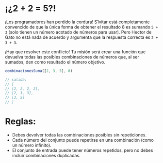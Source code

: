 # ¡¿2 + 2 = 5?!

¡Los programadores han perdido la cordura! S1vitar está completamente convencido de que la única forma de obtener el resultado 8 es sumando `5 + 3` (solo tienen un número acotado de números para usar). Pero Hector de Gato no está nada de acuerdo y argumenta que la respuesta correcta es `2 + 3 + 3`.

¡Hay que resolver este conflicto! Tu misión será crear una función que devuelva todas las posibles combinaciones de números que, al ser sumados, den como resultado el número objetivo.


```javascript
combinacionesSuma([2, 3, 5], 8)

// salida:
// [
// [2, 2, 2, 2],
// [2, 3, 3],
// [3, 5]
// ]
```

# Reglas:

- Debes devolver todas las combinaciones posibles sin repeticiones.
- Cada número del conjunto puede repetirse en una combinación (como un número infinito).
- El conjunto de entrada puede tener números repetidos, pero no debes incluir combinaciones duplicadas.

